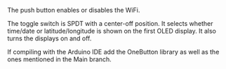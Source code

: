 





The push button enables or disables the WiFi.  

The toggle switch is SPDT with a center-off position. It selects whether time/date or latitude/longitude is shown on the 
first OLED display. It also turns the displays on and off.


If compiling with the Arduino IDE add the OneButton library as well as the ones mentioned in the Main branch.
